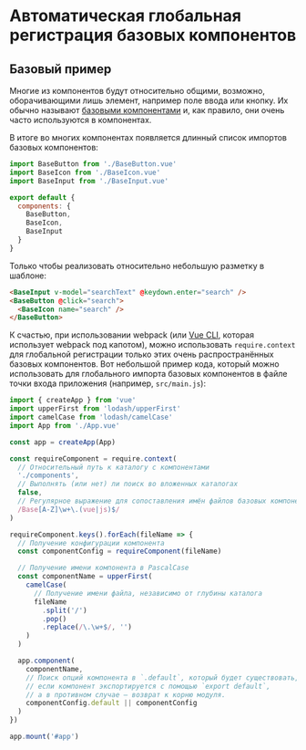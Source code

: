 # Автоматическая глобальная регистрация базовых компонентов

## Базовый пример

Многие из компонентов будут относительно общими, возможно, оборачивающими лишь элемент, например поле ввода или кнопку. Их обычно называют [базовыми компонентами](../style-guide/#именование-базовых-компонентов-настоятельно-рекомендуется) и, как правило, они очень часто используются в компонентах.

В итоге во многих компонентах появляется длинный список импортов базовых компонентов:

```js
import BaseButton from './BaseButton.vue'
import BaseIcon from './BaseIcon.vue'
import BaseInput from './BaseInput.vue'

export default {
  components: {
    BaseButton,
    BaseIcon,
    BaseInput
  }
}
```

Только чтобы реализовать относительно небольшую разметку в шаблоне:

```html
<BaseInput v-model="searchText" @keydown.enter="search" />
<BaseButton @click="search">
  <BaseIcon name="search" />
</BaseButton>
```

К счастью, при использовании webpack (или [Vue CLI](https://github.com/vuejs/vue-cli), которая использует webpack под капотом), можно использовать `require.context` для глобальной регистрации только этих очень распространённых базовых компонентов. Вот небольшой пример кода, который можно использовать для глобального импорта базовых компонентов в файле точки входа приложения (например, `src/main.js`):

```js
import { createApp } from 'vue'
import upperFirst from 'lodash/upperFirst'
import camelCase from 'lodash/camelCase'
import App from './App.vue'

const app = createApp(App)

const requireComponent = require.context(
  // Относительный путь к каталогу с компонентами
  './components',
  // Выполнять (или нет) ли поиск во вложенных каталогах
  false,
  // Регулярное выражение для сопоставления имён файлов базовых компонентов
  /Base[A-Z]\w+\.(vue|js)$/
)

requireComponent.keys().forEach(fileName => {
  // Получение конфигурации компонента
  const componentConfig = requireComponent(fileName)

  // Получение имени компонента в PascalCase
  const componentName = upperFirst(
    camelCase(
      // Получение имени файла, независимо от глубины каталога
      fileName
        .split('/')
        .pop()
        .replace(/\.\w+$/, '')
    )
  )

  app.component(
    componentName,
    // Поиск опций компонента в `.default`, который будет существовать,
    // если компонент экспортируется с помощью `export default`,
    // а в противном случае — возврат к корню модуля.
    componentConfig.default || componentConfig
  )
})

app.mount('#app')
```
